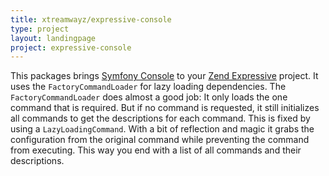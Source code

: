 ```yaml
---
title: xtreamwayz/expressive-console
type: project
layout: landingpage
project: expressive-console
---
```


This packages brings [Symfony Console](https://github.com/symfony/console) to your
[Zend Expressive](https://github.com/zendframework/zend-expressive) project. It uses the `FactoryCommandLoader`
for lazy loading dependencies. The `FactoryCommandLoader` does almost a good job: It only loads the one command
that is required. But if no command is requested, it still initializes all commands to get the descriptions
for each command. This is fixed by using a `LazyLoadingCommand`. With a bit of reflection and magic it grabs
the configuration from the original command while preventing the command from executing. This way you end with
a list of all commands and their descriptions.
